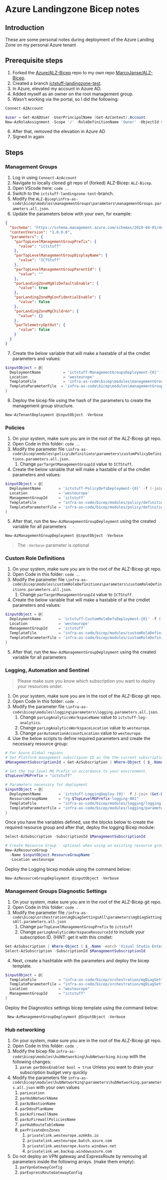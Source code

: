 # Azure Landingzone Bicep notes

## Introduction

These are some personal notes during deployment of the Azure Landing Zone on my personal Azure tenant

## Prerequisite steps

1. Forked the [Azure/ALZ-Bicep](https://github.com/Azure/ALZ-Bicep) repo to my own repo [MarcoJanse/ALZ-Bicep](https://github.com/MarcoJanse/ALZ-Bicep).
2. Created a branch [ictstuff-landingzone-test](https://github.com/MarcoJanse/ALZ-Bicep/tree/ictstuff-landingzone-test).
3. In Azure, elevated my account in Azure AD.
4. Added myself as an owner on the root management group.
5. Wasn't working via the portal, so I did the following:

```powershell
Connect-AZAccount

$user = Get-AzADUser -UserPrincipalName (Get-AzContext).Account
New-AzRoleAssignment -Scope '/' -RoleDefinitionName 'Owner' -ObjectId $user.Id
```

6. After that, removed the elevation in Azure AD
7. Signed in again

## Steps

### Management Groups

1. Log in using `Connect-AzAccount`
2. Navigate to locally cloned git repo of (forked) ALZ-Bicep: `ALZ-Bicep`.
3. Open VScode here: `code .`.
4. Switch to the `ictstuff-landingzone-test`-branch.
5. Modify the `ALZ-Bicep\infra-as-code\bicep\modules\managementGroups\parameters\managementGroups.parameters.all.json`.
6. Update the parameters below with your own, for example:

```json
{
  "$schema": "https://schema.management.azure.com/schemas/2019-04-01/deploymentParameters.json#",
  "contentVersion": "1.0.0.0",
  "parameters": {
    "parTopLevelManagementGroupPrefix": {
      "value": "ictstuff"
    },
    "parTopLevelManagementGroupDisplayName": {
      "value": "ICTStuff"
    },
    "parTopLevelManagementGroupParentId": {
      "value": ""
    },
    "parLandingZoneMgAlzDefaultsEnable": {
      "value": true
    },
    "parLandingZoneMgConfidentialEnable": {
      "value": false
    },
    "parLandingZoneMgChildren": {
      "value": {}
    },
    "parTelemetryOptOut": {
      "value": false
    }
  }
}
```

7. Create the below variable that will make a hastable of al the cmdlet parameters and values:

```powershell
$inputObject = @{
  DeploymentName          = 'ictstuff-ManagementGroupsDeployment-{0}' -f (-join (Get-Date -Format 'yyyyMMddTHHMMssffffZ')[0..63])
  Location                = 'westeurope'
  TemplateFile            = 'infra-as-code\bicep\modules\managementGroups\managementGroups.bicep'
  TemplateParameterFile  = 'infra-as-code\bicep\modules\managementGroups\parameters\managementGroups.parameters.all.json'
}
```

8. Deploy the bicep file using the hash of the parameters to create the management group structure.

```powershell
New-AzTenantDeployment @inputObject -Verbose
```

### Policies

1. On your system, make sure you are in the root of the ALZ-Bicep git repo.
2. Open Code in this folder: `code .`.
3. Modify the parameter file `\infra-as-code\bicep\modules\policy\definitions\parameters\customPolicyDefinitions.parameters.all.json`.
   1. Change `parTargetManagementGroupId` value to `ICTStuff`.
4. Create the below variable that will make a hastable of al the cmdlet parameters and values:

```powershell
$inputObject = @{
  DeploymentName        = 'ictstuff-PolicyDefsDeployment-{0}' -f (-join (Get-Date -Format 'yyyyMMddTHHMMssffffZ')[0..63])
  Location              = 'westeurope'
  ManagementGroupId     = 'ictstuff'
  TemplateFile          = "infra-as-code/bicep/modules/policy/definitions/customPolicyDefinitions.bicep"
  TemplateParameterFile = 'infra-as-code/bicep/modules/policy/definitions/parameters/customPolicyDefinitions.parameters.all.json'
}
```

5. After that, run the `New-AzManagementGroupDeployment` using the created variable for all parameters

```powershell
New-AzManagementGroupDeployment @inputObject -Verbose
```

> The `-Verbose` parameter is optional

### Custom Role Definitions

1. On your system, make sure you are in the root of the ALZ-Bicep git repo.
2. Open Code in this folder: `code .`.
3. Modify the parameter file `\infra-as-code\bicep\modules\customRoleDefinitions\parameters\customRoleDefinitions.parameters.all.json`.
   1. Change `parTargetManagementGroupId` value to `ICTStuff`.
4. Create the below variable that will make a hastable of al the cmdlet parameters and values:

```powershell
$inputObject = @{
  DeploymentName        = 'ictstuff-CustomRoleDefsDeployment-{0}' -f (-join (Get-Date -Format 'yyyyMMddTHHMMssffffZ')[0..63])
  Location              = 'westeurope'
  ManagementGroupId     = 'ictstuff'
  TemplateFile          = "infra-as-code/bicep/modules/customRoleDefinitions/customRoleDefinitions.bicep"
  TemplateParameterFile = 'infra-as-code/bicep/modules/customRoleDefinitions/parameters/customRoleDefinitions.parameters.all.json'
}
```

5. After that, run the `New-AzManagementGroupDeployment` using the created variable for all parameters

### Logging, Automation and Sentinel

> Please make sure you know which subscription you want to deploy your resources under.

1. On your system, make sure you are in the root of the ALZ-Bicep git repo.
2. Open Code in this folder: `code .`
3. Modify the parameter file `\infra-as-code\bicep\modules\logging\parameters\logging.parameters.all.json`.
   1. Change `parLogAnalyticsWorkspaceName` value to `ictstuff-log-analytics`.
   2. Change `parLogAnalyticsWorkspaceLocation` value to `westeurope`.
   3. Change `parAutomationAccountLocation` value to `westeurope`.
4. Use the below scripts to define required parameters and create the necessary resource group:

```powershell
# For Azure Global regions
# Set Platform management subscripion ID as the the current subscription
$ManagementSubscriptionId = Get-AzSubscription | Where-Object { $_.Name -match 'Visual Studio Enterprise' } | Select-Object -ExpandProperty Id

# Set the top level MG Prefix in accordance to your environment.
$TopLevelMGPrefix = "ictstuff"

# Parameters necessary for deployment
$inputObject = @{
  DeploymentName        = 'ictstuff-LoggingDeploy-{0}' -f (-join (Get-Date -Format 'yyyyMMddTHHMMssffffZ')[0..63])
  ResourceGroupName     = "rg-$TopLevelMGPrefix-logging-001"
  TemplateFile          = "infra-as-code/bicep/modules/logging/logging.bicep"
  TemplateParameterFile = "infra-as-code/bicep/modules/logging/parameters/logging.parameters.all.json"
}
```

Once you have the variables defined, use the blocks below to create the required resource group and after that, deploy the logging Bicep module:

```powershell
Select-AzSubscription -SubscriptionId $ManagementSubscriptionId

# Create Resource Group - optional when using an existing resource group
New-AzResourceGroup `
  -Name $inputObject.ResourceGroupName `
  -Location westeurope
```

Deploy the Logging bicep module using the command below:

```powershell
New-AzResourceGroupDeployment @inputObject -Verbose
```

### Management Groups Diagnostic Settings

1. On your system, make sure you are in the root of the ALZ-Bicep git repo.
2. Open Code in this folder: `code .`
3. Modify the parameter file  `/infra-as-code\bicep\orchestration\mgDiagSettingsAll\parameters\mgDiagSettingsAll.parameters.all.json` 
   1. Change `parTopLevelManagementGroupPrefix` to `ictstuff`
   2. Change `parLogAnalyticsWorkspaceResourceId` to include your subscription ID. (HINT: get it with this cmdlet: 

```powershell
Get-AzSubscription | Where-Object { $_.Name -match 'Visual Studio Enterprise' } | Select-Object -ExpandProperty Id
Select-AzSubscription -SubscriptionId $ManagementSubscriptionId
```

4. Next, create a hashtable with the parameters and deploy the bicep template.

```powershell
$inputObject = @{
  TemplateFile          = "infra-as-code/bicep/orchestration/mgDiagSettingsAll/mgDiagSettingsAll.bicep"
  TemplateParameterFile = "infra-as-code/bicep/orchestration/mgDiagSettingsAll/parameters/mgDiagSettingsAll.parameters.all.json"
  Location              = "westeurope"
  ManagementGroupId     = "ictstuff"
}
```

Deploy the Diagnostics settings bicep template using the command below:

```powershell
 New-AzManagementGroupDeployment @InputObject -Verbose
 ```


 ### Hub networking

1. On your system, make sure you are in the root of the ALZ-Bicep git repo.
2. Open Code in this folder: `code .`
3. Modify the bicep file `infra-as-code\bicep\modules\hubNetworking\hubNetworking.bicep` with the following changes:
   1. `param parDdosEnabled bool = true` Unless you want to drain your subscription budget very quickly
4. Modify the parameters file `infra-as-code\bicep\modules\hubNetworking\parameters\hubNetworking.parameters.all.json` with your own values
   1. `parLocation`
   2. `parHubNetworkName`
   3. `parAzBastionName`
   4. `parDdosPlanName`
   5. `parAzFirewallName`
   6. `parAzFirewallPoliciesName`
   7. `parHubRouteTableName`
   8. `parPrivateDnsZones`
      1. `privatelink.westeurope.azmk8s.io`
      2. `privatelink.westeurope.batch.azure.com`
      3. `privatelink.westeurope.kusto.windows.net`
      4. `privatelink.we.backup.windowsazure.com`
5. Do not deploy an VPN gateway and ExpressRoute by removing all parameters inside the following arrays. (make them empty):
   1. `parVpnGatewayConfig`
   2. `parExpressRouteGatewayConfig`


